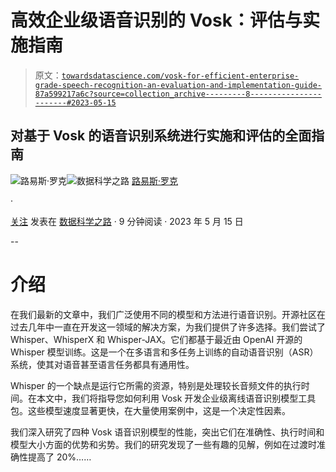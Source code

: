# 高效企业级语音识别的 Vosk：评估与实施指南

> 原文：[`towardsdatascience.com/vosk-for-efficient-enterprise-grade-speech-recognition-an-evaluation-and-implementation-guide-87a599217a6c?source=collection_archive---------8-----------------------#2023-05-15`](https://towardsdatascience.com/vosk-for-efficient-enterprise-grade-speech-recognition-an-evaluation-and-implementation-guide-87a599217a6c?source=collection_archive---------8-----------------------#2023-05-15)

## 对基于 Vosk 的语音识别系统进行实施和评估的全面指南

[](https://medium.com/@luisroque?source=post_page-----87a599217a6c--------------------------------)![路易斯·罗克](https://medium.com/@luisroque?source=post_page-----87a599217a6c--------------------------------)[](https://towardsdatascience.com/?source=post_page-----87a599217a6c--------------------------------)![数据科学之路](https://towardsdatascience.com/?source=post_page-----87a599217a6c--------------------------------) [路易斯·罗克](https://medium.com/@luisroque?source=post_page-----87a599217a6c--------------------------------)

·

[关注](https://medium.com/m/signin?actionUrl=https%3A%2F%2Fmedium.com%2F_%2Fsubscribe%2Fuser%2F2195f049db86&operation=register&redirect=https%3A%2F%2Ftowardsdatascience.com%2Fvosk-for-efficient-enterprise-grade-speech-recognition-an-evaluation-and-implementation-guide-87a599217a6c&user=Lu%C3%ADs+Roque&userId=2195f049db86&source=post_page-2195f049db86----87a599217a6c---------------------post_header-----------) 发表在 [数据科学之路](https://towardsdatascience.com/?source=post_page-----87a599217a6c--------------------------------) · 9 分钟阅读 · 2023 年 5 月 15 日[](https://medium.com/m/signin?actionUrl=https%3A%2F%2Fmedium.com%2F_%2Fvote%2Ftowards-data-science%2F87a599217a6c&operation=register&redirect=https%3A%2F%2Ftowardsdatascience.com%2Fvosk-for-efficient-enterprise-grade-speech-recognition-an-evaluation-and-implementation-guide-87a599217a6c&user=Lu%C3%ADs+Roque&userId=2195f049db86&source=-----87a599217a6c---------------------clap_footer-----------)

--

[](https://medium.com/m/signin?actionUrl=https%3A%2F%2Fmedium.com%2F_%2Fbookmark%2Fp%2F87a599217a6c&operation=register&redirect=https%3A%2F%2Ftowardsdatascience.com%2Fvosk-for-efficient-enterprise-grade-speech-recognition-an-evaluation-and-implementation-guide-87a599217a6c&source=-----87a599217a6c---------------------bookmark_footer-----------)

# 介绍

在我们最新的文章中，我们广泛使用不同的模型和方法进行语音识别。开源社区在过去几年中一直在开发这一领域的解决方案，为我们提供了许多选择。我们尝试了 Whisper、WhisperX 和 Whisper-JAX。它们都基于最近由 OpenAI 开源的 Whisper 模型训练。这是一个在多语言和多任务上训练的自动语音识别（ASR）系统，使其对语音甚至语言任务都具有通用性。

Whisper 的一个缺点是运行它所需的资源，特别是处理较长音频文件的执行时间。在本文中，我们将指导您如何利用 Vosk 开发企业级离线语音识别模型工具包。这些模型速度显著更快，在大量使用案例中，这是一个决定性因素。

我们深入研究了四种 Vosk 语音识别模型的性能，突出它们在准确性、执行时间和模型大小方面的优势和劣势。我们的研究发现了一些有趣的见解，例如在过渡时准确性提高了 20%……
